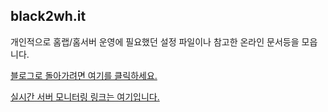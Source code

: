 black2wh.it
--------

개인적으로 홈랩/홈서버 운영에 필요했던 설정 파일이나 참고한 온라인 문서등을 모읍니다.


[블로그로 돌아가려면 여기를 클릭하세요.](https://black2wh.it)

[실시간 서버 모니터링 링크는 여기입니다.](https://monitor.black2wh.it)
